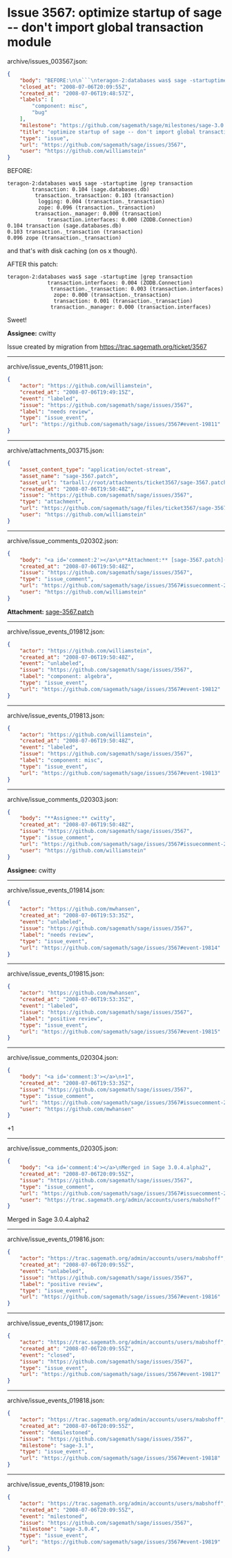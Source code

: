 # Issue 3567: optimize startup of sage -- don't import global transaction module

archive/issues_003567.json:
```json
{
    "body": "BEFORE:\n\n```\nteragon-2:databases was$ sage -startuptime |grep transaction\n        transaction: 0.104 (sage.databases.db)\n         transaction._transaction: 0.103 (transaction)\n          logging: 0.004 (transaction._transaction)\n          zope: 0.096 (transaction._transaction)\n         transaction._manager: 0.000 (transaction)\n             transaction.interfaces: 0.000 (ZODB.Connection)\n0.104 transaction (sage.databases.db)\n0.103 transaction._transaction (transaction)\n0.096 zope (transaction._transaction)\n```\nand that's *with* disk caching (on os x though). \n\nAFTER this patch:\n\n```\nteragon-2:databases was$ sage -startuptime |grep transaction\n             transaction.interfaces: 0.004 (ZODB.Connection)\n              transaction._transaction: 0.003 (transaction.interfaces)\n               zope: 0.000 (transaction._transaction)\n               transaction: 0.001 (transaction._transaction)\n              transaction._manager: 0.000 (transaction.interfaces)\n```\n\nSweet!\n\n**Assignee:** cwitty\n\nIssue created by migration from https://trac.sagemath.org/ticket/3567\n\n",
    "closed_at": "2008-07-06T20:09:55Z",
    "created_at": "2008-07-06T19:48:57Z",
    "labels": [
        "component: misc",
        "bug"
    ],
    "milestone": "https://github.com/sagemath/sage/milestones/sage-3.0.4",
    "title": "optimize startup of sage -- don't import global transaction module",
    "type": "issue",
    "url": "https://github.com/sagemath/sage/issues/3567",
    "user": "https://github.com/williamstein"
}
```
BEFORE:

```
teragon-2:databases was$ sage -startuptime |grep transaction
        transaction: 0.104 (sage.databases.db)
         transaction._transaction: 0.103 (transaction)
          logging: 0.004 (transaction._transaction)
          zope: 0.096 (transaction._transaction)
         transaction._manager: 0.000 (transaction)
             transaction.interfaces: 0.000 (ZODB.Connection)
0.104 transaction (sage.databases.db)
0.103 transaction._transaction (transaction)
0.096 zope (transaction._transaction)
```
and that's *with* disk caching (on os x though). 

AFTER this patch:

```
teragon-2:databases was$ sage -startuptime |grep transaction
             transaction.interfaces: 0.004 (ZODB.Connection)
              transaction._transaction: 0.003 (transaction.interfaces)
               zope: 0.000 (transaction._transaction)
               transaction: 0.001 (transaction._transaction)
              transaction._manager: 0.000 (transaction.interfaces)
```

Sweet!

**Assignee:** cwitty

Issue created by migration from https://trac.sagemath.org/ticket/3567





---

archive/issue_events_019811.json:
```json
{
    "actor": "https://github.com/williamstein",
    "created_at": "2008-07-06T19:49:15Z",
    "event": "labeled",
    "issue": "https://github.com/sagemath/sage/issues/3567",
    "label": "needs review",
    "type": "issue_event",
    "url": "https://github.com/sagemath/sage/issues/3567#event-19811"
}
```



---

archive/attachments_003715.json:
```json
{
    "asset_content_type": "application/octet-stream",
    "asset_name": "sage-3567.patch",
    "asset_url": "tarball://root/attachments/ticket3567/sage-3567.patch",
    "created_at": "2008-07-06T19:50:48Z",
    "issue": "https://github.com/sagemath/sage/issues/3567",
    "type": "attachment",
    "url": "https://github.com/sagemath/sage/files/ticket3567/sage-3567.patch",
    "user": "https://github.com/williamstein"
}
```



---

archive/issue_comments_020302.json:
```json
{
    "body": "<a id='comment:2'></a>\n**Attachment:** [sage-3567.patch](https://github.com/sagemath/sage/files/ticket3567/sage-3567.patch)",
    "created_at": "2008-07-06T19:50:48Z",
    "issue": "https://github.com/sagemath/sage/issues/3567",
    "type": "issue_comment",
    "url": "https://github.com/sagemath/sage/issues/3567#issuecomment-20302",
    "user": "https://github.com/williamstein"
}
```

<a id='comment:2'></a>
**Attachment:** [sage-3567.patch](https://github.com/sagemath/sage/files/ticket3567/sage-3567.patch)



---

archive/issue_events_019812.json:
```json
{
    "actor": "https://github.com/williamstein",
    "created_at": "2008-07-06T19:50:48Z",
    "event": "unlabeled",
    "issue": "https://github.com/sagemath/sage/issues/3567",
    "label": "component: algebra",
    "type": "issue_event",
    "url": "https://github.com/sagemath/sage/issues/3567#event-19812"
}
```



---

archive/issue_events_019813.json:
```json
{
    "actor": "https://github.com/williamstein",
    "created_at": "2008-07-06T19:50:48Z",
    "event": "labeled",
    "issue": "https://github.com/sagemath/sage/issues/3567",
    "label": "component: misc",
    "type": "issue_event",
    "url": "https://github.com/sagemath/sage/issues/3567#event-19813"
}
```



---

archive/issue_comments_020303.json:
```json
{
    "body": "**Assignee:** cwitty",
    "created_at": "2008-07-06T19:50:48Z",
    "issue": "https://github.com/sagemath/sage/issues/3567",
    "type": "issue_comment",
    "url": "https://github.com/sagemath/sage/issues/3567#issuecomment-20303",
    "user": "https://github.com/williamstein"
}
```

**Assignee:** cwitty



---

archive/issue_events_019814.json:
```json
{
    "actor": "https://github.com/mwhansen",
    "created_at": "2008-07-06T19:53:35Z",
    "event": "unlabeled",
    "issue": "https://github.com/sagemath/sage/issues/3567",
    "label": "needs review",
    "type": "issue_event",
    "url": "https://github.com/sagemath/sage/issues/3567#event-19814"
}
```



---

archive/issue_events_019815.json:
```json
{
    "actor": "https://github.com/mwhansen",
    "created_at": "2008-07-06T19:53:35Z",
    "event": "labeled",
    "issue": "https://github.com/sagemath/sage/issues/3567",
    "label": "positive review",
    "type": "issue_event",
    "url": "https://github.com/sagemath/sage/issues/3567#event-19815"
}
```



---

archive/issue_comments_020304.json:
```json
{
    "body": "<a id='comment:3'></a>\n+1",
    "created_at": "2008-07-06T19:53:35Z",
    "issue": "https://github.com/sagemath/sage/issues/3567",
    "type": "issue_comment",
    "url": "https://github.com/sagemath/sage/issues/3567#issuecomment-20304",
    "user": "https://github.com/mwhansen"
}
```

<a id='comment:3'></a>
+1



---

archive/issue_comments_020305.json:
```json
{
    "body": "<a id='comment:4'></a>\nMerged in Sage 3.0.4.alpha2",
    "created_at": "2008-07-06T20:09:55Z",
    "issue": "https://github.com/sagemath/sage/issues/3567",
    "type": "issue_comment",
    "url": "https://github.com/sagemath/sage/issues/3567#issuecomment-20305",
    "user": "https://trac.sagemath.org/admin/accounts/users/mabshoff"
}
```

<a id='comment:4'></a>
Merged in Sage 3.0.4.alpha2



---

archive/issue_events_019816.json:
```json
{
    "actor": "https://trac.sagemath.org/admin/accounts/users/mabshoff",
    "created_at": "2008-07-06T20:09:55Z",
    "event": "unlabeled",
    "issue": "https://github.com/sagemath/sage/issues/3567",
    "label": "positive review",
    "type": "issue_event",
    "url": "https://github.com/sagemath/sage/issues/3567#event-19816"
}
```



---

archive/issue_events_019817.json:
```json
{
    "actor": "https://trac.sagemath.org/admin/accounts/users/mabshoff",
    "created_at": "2008-07-06T20:09:55Z",
    "event": "closed",
    "issue": "https://github.com/sagemath/sage/issues/3567",
    "type": "issue_event",
    "url": "https://github.com/sagemath/sage/issues/3567#event-19817"
}
```



---

archive/issue_events_019818.json:
```json
{
    "actor": "https://trac.sagemath.org/admin/accounts/users/mabshoff",
    "created_at": "2008-07-06T20:09:55Z",
    "event": "demilestoned",
    "issue": "https://github.com/sagemath/sage/issues/3567",
    "milestone": "sage-3.1",
    "type": "issue_event",
    "url": "https://github.com/sagemath/sage/issues/3567#event-19818"
}
```



---

archive/issue_events_019819.json:
```json
{
    "actor": "https://trac.sagemath.org/admin/accounts/users/mabshoff",
    "created_at": "2008-07-06T20:09:55Z",
    "event": "milestoned",
    "issue": "https://github.com/sagemath/sage/issues/3567",
    "milestone": "sage-3.0.4",
    "type": "issue_event",
    "url": "https://github.com/sagemath/sage/issues/3567#event-19819"
}
```
